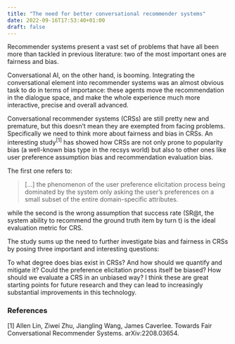 ```yaml
---
title: "The need for better conversational recommender systems"
date: 2022-09-16T17:53:40+01:00
draft: false
---
```


Recommender systems present a vast set of problems that have all been more than tackled in previous literature: two of the most important ones are fairness and bias.

Conversational AI, on the other hand, is booming. Integrating the conversational element into recommender systems was an almost obvious task to do in terms of importance: these agents move the recommendation in the dialogue space, and make the whole experience much more interactive, precise and overall advanced.

Conversational recommender systems (CRSs) are still pretty new and premature, but this doesn’t mean they are exempted from facing problems. Specifically we need to think more about fairness and bias in CRSs. An interesting study<sup>[1]</sup> has showed how CRSs are not only prone to popularity bias (a well-known bias type in the recsys world) but also to other ones like user preference assumption bias and recommendation evaluation bias.

The first one refers to:

> […] the phenomenon of the user preference elicitation process being dominated by the system only asking the user’s preferences on a small subset of the entire domain-specific attributes. 

while the second is the wrong assumption that success rate (SR@t, the system ability to recommend the ground truth item by turn t) is the ideal evaluation metric for CRS.

The study sums up the need to further investigate bias and fairness in CRSs by posing three important and interesting questions:

To what degree does bias exist in CRSs? And how should we quantify and mitigate it?
Could the preference elicitation process itself be biased?
How should we evaluate a CRS in an unbiased way?
I think these are great starting points for future research and they can lead to increasingly substantial improvements in this technology.

### References

[1] Allen Lin, Ziwei Zhu, Jiangling Wang, James Caverlee. Towards Fair Conversational Recommender Systems. arXiv:2208.03654.
